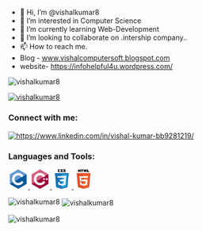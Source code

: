 - 👋 Hi, I’m @vishalkumar8
- 👀 I’m interested in Computer Science 
- 🌱 I’m currently learning Web-Development
- 💞️ I’m looking to collaborate on .intership company..
- 📫 How to reach me.
- Blog - www.vishalcomputersoft.blogspot.com
- website- https://infohelpful4u.wordpress.com/

<p align="left"> <img src="https://komarev.com/ghpvc/?username=vishalkumar8&label=Profile%20views&color=0e75b6&style=flat" alt="vishalkumar8" /> </p>

<p align="left"> <a href="https://github.com/ryo-ma/github-profile-trophy"><img src="https://github-profile-trophy.vercel.app/?username=vishalkumar8" alt="vishalkumar8" /></a> </p>

<h3 align="left">Connect with me:</h3>
<p align="left">
<a href="https://linkedin.com/in/https://www.linkedin.com/in/vishal-kumar-bb9281219/" target="blank"><img align="center" src="https://raw.githubusercontent.com/rahuldkjain/github-profile-readme-generator/master/src/images/icons/Social/linked-in-alt.svg" alt="https://www.linkedin.com/in/vishal-kumar-bb9281219/" height="30" width="40" /></a>
</p>

<h3 align="left">Languages and Tools:</h3>
<p align="left"> <a href="https://www.cprogramming.com/" target="_blank"> <img src="https://raw.githubusercontent.com/devicons/devicon/master/icons/c/c-original.svg" alt="c" width="40" height="40"/> </a> <a href="https://www.w3schools.com/cpp/" target="_blank"> <img src="https://raw.githubusercontent.com/devicons/devicon/master/icons/cplusplus/cplusplus-original.svg" alt="cplusplus" width="40" height="40"/> </a> <a href="https://www.w3schools.com/css/" target="_blank"> <img src="https://raw.githubusercontent.com/devicons/devicon/master/icons/css3/css3-original-wordmark.svg" alt="css3" width="40" height="40"/> </a> <a href="https://www.w3.org/html/" target="_blank"> <img src="https://raw.githubusercontent.com/devicons/devicon/master/icons/html5/html5-original-wordmark.svg" alt="html5" width="40" height="40"/> </a> </p>

<p><img align="left" src="https://github-readme-stats.vercel.app/api/top-langs?username=vishalkumar8&show_icons=true&locale=en&layout=compact" alt="vishalkumar8" /></p>

<p>&nbsp;<img align="center" src="https://github-readme-stats.vercel.app/api?username=vishalkumar8&show_icons=true&locale=en" alt="vishalkumar8" /></p>

<p><img align="center" src="https://github-readme-streak-stats.herokuapp.com/?user=vishalkumar8&" alt="vishalkumar8" /></p>


<!---
vishalkumar09/vishalkumar09 is a ✨ special ✨ repository because its `README.md` (this file) appears on your GitHub profile.
You can click the Preview link to take a look at your changes.
--->

